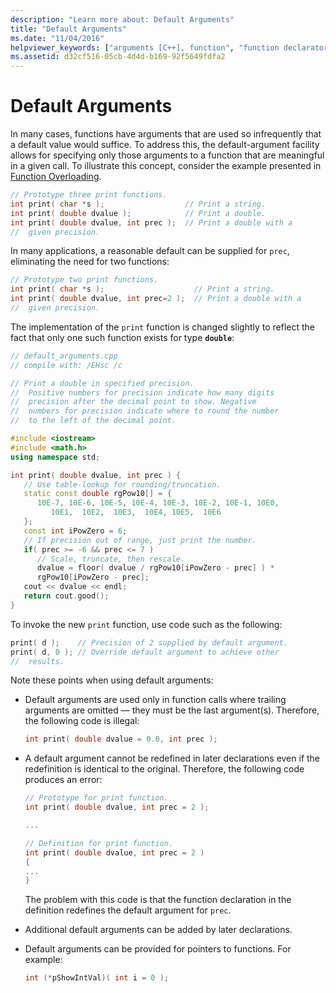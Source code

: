 ```yaml
---
description: "Learn more about: Default Arguments"
title: "Default Arguments"
ms.date: "11/04/2016"
helpviewer_keywords: ["arguments [C++], function", "function declarators", "functions [C++], default arguments", "declaring functions [C++], declarators", "default arguments", "arguments [C++], default", "defaults [C++], arguments"]
ms.assetid: d32cf516-05cb-4d4d-b169-92f5649fdfa2
---
```

# Default Arguments

In many cases, functions have arguments that are used so infrequently that a default value would suffice. To address this, the default-argument facility allows for specifying only those arguments to a function that are meaningful in a given call. To illustrate this concept, consider the example presented in [Function Overloading](../cpp/function-overloading.md).

```cpp
// Prototype three print functions.
int print( char *s );                  // Print a string.
int print( double dvalue );            // Print a double.
int print( double dvalue, int prec );  // Print a double with a
//  given precision.
```

In many applications, a reasonable default can be supplied for `prec`, eliminating the need for two functions:

```cpp
// Prototype two print functions.
int print( char *s );                    // Print a string.
int print( double dvalue, int prec=2 );  // Print a double with a
//  given precision.
```

The implementation of the `print` function is changed slightly to reflect the fact that only one such function exists for type **`double`**:

```cpp
// default_arguments.cpp
// compile with: /EHsc /c

// Print a double in specified precision.
//  Positive numbers for precision indicate how many digits
//  precision after the decimal point to show. Negative
//  numbers for precision indicate where to round the number
//  to the left of the decimal point.

#include <iostream>
#include <math.h>
using namespace std;

int print( double dvalue, int prec ) {
   // Use table-lookup for rounding/truncation.
   static const double rgPow10[] = {
      10E-7, 10E-6, 10E-5, 10E-4, 10E-3, 10E-2, 10E-1, 10E0,
         10E1,  10E2,  10E3,  10E4, 10E5,  10E6
   };
   const int iPowZero = 6;
   // If precision out of range, just print the number.
   if( prec >= -6 && prec <= 7 )
      // Scale, truncate, then rescale.
      dvalue = floor( dvalue / rgPow10[iPowZero - prec] ) *
      rgPow10[iPowZero - prec];
   cout << dvalue << endl;
   return cout.good();
}
```

To invoke the new `print` function, use code such as the following:

```cpp
print( d );    // Precision of 2 supplied by default argument.
print( d, 0 ); // Override default argument to achieve other
//  results.
```

Note these points when using default arguments:

- Default arguments are used only in function calls where trailing arguments are omitted — they must be the last argument(s). Therefore, the following code is illegal:

    ```cpp
    int print( double dvalue = 0.0, int prec );
    ```

- A default argument cannot be redefined in later declarations even if the redefinition is identical to the original. Therefore, the following code produces an error:

    ```cpp
    // Prototype for print function.
    int print( double dvalue, int prec = 2 );

    ...

    // Definition for print function.
    int print( double dvalue, int prec = 2 )
    {
    ...
    }
    ```

   The problem with this code is that the function declaration in the definition redefines the default argument for `prec`.

- Additional default arguments can be added by later declarations.

- Default arguments can be provided for pointers to functions. For example:

    ```cpp
    int (*pShowIntVal)( int i = 0 );
    ```
